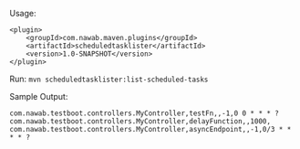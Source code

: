 Usage: 


    <plugin>
        <groupId>com.nawab.maven.plugins</groupId>
        <artifactId>scheduledtasklister</artifactId>
        <version>1.0-SNAPSHOT</version>
    </plugin>


Run: `mvn scheduledtasklister:list-scheduled-tasks`

Sample Output:
    
    com.nawab.testboot.controllers.MyController,testFn,,-1,0 0 * * * ?
    com.nawab.testboot.controllers.MyController,delayFunction,,1000,
    com.nawab.testboot.controllers.MyController,asyncEndpoint,,-1,0/3 * * * * ?
